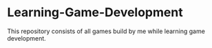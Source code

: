 # Learning-Game-Development
This repository consists of all games build by me while learning game development.
